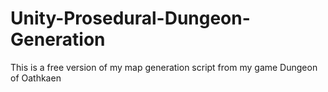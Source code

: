 # Unity-Prosedural-Dungeon-Generation
This is a free version of my map generation script from my game Dungeon of Oathkaen
